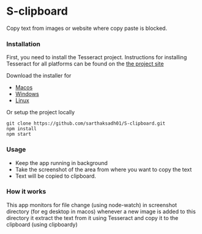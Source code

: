 # S-clipboard
Copy text from images or website where copy paste is blocked.

### Installation
First, you need to install the Tesseract project. Instructions for installing Tesseract for all platforms can be found on the [the project site](https://github.com/tesseract-ocr/tesseract/wiki "the project site")

Download the installer for
- [Macos](http:// "Macos")
- [Windows](http:// "Windows")
- [Linux](http:// "Linux")

Or setup the project locally
 ```shell
git clone https://github.com/sarthaksadh01/S-clipboard.git
npm install
npm start
```
### Usage
- Keep the app running in background
- Take the screenshot of the area from where you want to copy the text
- Text will be copied to clipboard.

### How it works
This app monitors for file change (using node-watch) in screenshot directory (for eg desktop in macos) whenever a new image is added to this directory it extract the text from it using Tesseract and copy it to the clipboard (using clipboardy)

